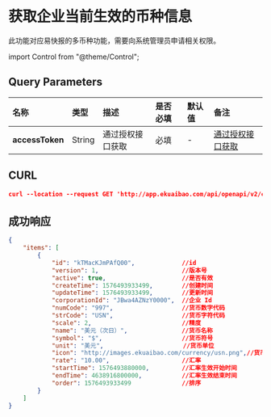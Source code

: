 # 获取企业当前生效的币种信息
此功能对应易快报的多币种功能，需要向系统管理员申请相关权限。

import Control from "@theme/Control";

<Control
method="GET"
url="/api/openapi/v2/currency/active"
/>

## Query Parameters
| 名称 | 类型 | 描述 | 是否必填 | 默认值 | 备注 |
| :--- | :--- | :--- | :--- |:--- | :--- |
| **accessToken** | String | 通过授权接口获取 | 必填 | - | [通过授权接口获取](/docs/open-api/getting-started/auth) |

## CURL
```json
curl --location --request GET 'http://app.ekuaibao.com/api/openapi/v2/currency/active?accessToken=XRcbwWBTassg00'
```

## 成功响应
```json
{
    "items": [
        {
            "id": "kTMacKJmPAfQ00",             //id
            "version": 1,                       //版本号
            "active": true,                     //是否有效
            "createTime": 1576493933499,        //创建时间
            "updateTime": 1576493933499,        //更新时间
            "corporationId": "JBwa4AZNzY0000",  //企业 Id
            "numCode": "997",                   //货币数字代码
            "strCode": "USN",                   //货币字符代码
            "scale": 2,                         //精度
            "name": "美元（次日）",               //货币名称
            "symbol": "$",                      //货币符号
            "unit": "美元",                      //货币单位
            "icon": "http://images.ekuaibao.com/currency/usn.png",//货币图标
            "rate": "10.00",                    //汇率
            "startTime": 1576493880000,         //汇率生效开始时间
            "endTime": 4638916800000,           //汇率生效结束时间
            "order": 1576493933499              //排序
        }
    ]
}
```
